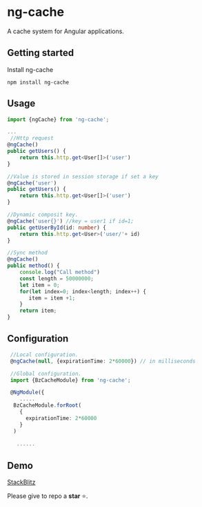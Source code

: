 # ng-cache

A cache system for Angular applications.

## Getting started

Install ng-cache

```
npm install ng-cache
```

## Usage

```ts
import {ngCache} from 'ng-cache';
```

```ts
...
 //Http request
@ngCache()
public getUsers() {
    return this.http.get<User[]>('user')
}

//Value is stored in session storage if set a key
@ngCache('user')
public getUsers() {
    return this.http.get<User[]>('user')
}

//Dynamic composit key.
@ngCache('user{}') //key = user1 if id=1;
public getUserById(id: number) {
    return this.http.get<User>('user/'+ id)
}

//Sync method
@ngCache()
public method() {
    console.log("Call method")
    const length = 50000000;
    let item = 0;
    for(let index=0; index<length; index++) {
       item = item +1;
    }
    return item;
}


```

## Configuration

```ts
 //Local configuration.
 @ngCache(null, {expirationTime: 2*60000}) // in milliseconds

 //Global configuration.
 import {BzCacheModule} from 'ng-cache';

 @NgModule({
    .....
  BzCacheModule.forRoot(
    {
      expirationTime: 2*60000
    }
  )
   
   ......
```

## Demo

[StackBlitz](https://stackblitz.com/edit/angular-ivy-mdzdrt?file=src%2Fapp%2Fapp.component.ts)

Please give to repo a **star** :star:.
